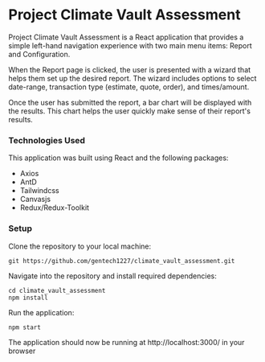 # Project Climate Vault Assessment

Project Climate Vault Assessment is a React application that provides a simple left-hand navigation experience with two main menu items: Report and Configuration.

When the Report page is clicked, the user is presented with a wizard that helps them set up the desired report. The wizard includes options to select date-range, transaction type (estimate, quote, order), and times/amount.

Once the user has submitted the report, a bar chart will be displayed with the results. This chart helps the user quickly make sense of their report's results.

### Technologies Used

This application was built using React and the following packages:

- Axios
- AntD
- Tailwindcss
- Canvasjs
- Redux/Redux-Toolkit

### Setup

Clone the repository to your local machine:

```
git https://github.com/gentech1227/climate_vault_assessment.git
```

Navigate into the repository and install required dependencies:

```
cd climate_vault_assessment
npm install
```

Run the application:

```
npm start
```

The application should now be running at http://localhost:3000/ in your browser
